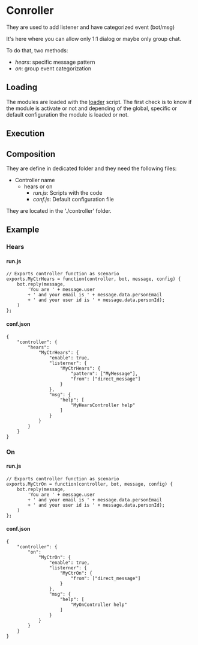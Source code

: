 # Conroller
They are used to add listener and have categorized event (bot/msg)

It's here where you can allow only 1:1 dialog or maybe only group chat.

To do that, two methods:
- *hears*: specific message pattern
- *on*: group event categorization

## Loading
The modules are loaded with the [loader](./controller/loader.js) script.
The first check is to know if the module is activate or not and
depending of the global, specific or default configuration the module is
loaded or not.

## Execution

## Composition
They are define in dedicated folder and they need the following files:
- Controller name
  - hears or on
    - *run.js*: Scripts with the code
    - *conf.js*: Default configuration file

They are located in the './controller' folder.

## Example
### Hears
#### run.js
```
// Exports controller function as scenario
exports.MyCtrHears = function(controller, bot, message, config) {
    bot.reply(message,
        'You are ' + message.user
        + ' and your email is ' + message.data.personEmail
        + ' and your user id is ' + message.data.personId);
    )
};
```
#### conf.json
```
{
    "controller": {
        "hears":
            "MyCtrHears": {
                "enable": true,
                "listerner": {
                    "MyCtrHears": {
                        "pattern": ["MyMessage"],
                        "from": ["direct_message"]
                    }
                },
                "msg": {
                    "help": [
                        "MyHearsController help"
                    ]
                }
            }
        }
    }
}
```
### On
#### run.js
```
// Exports controller function as scenario
exports.MyCtrOn = function(controller, bot, message, config) {
    bot.reply(message,
        'You are ' + message.user
        + ' and your email is ' + message.data.personEmail
        + ' and your user id is ' + message.data.personId);
    )
};
```
#### conf.json
```
{
    "controller": {
        "on":
            "MyCtrOn": {
                "enable": true,
                "listerner": {
                    "MyCtrOn": {
                        "from": ["direct_message"]
                    }
                },
                "msg": {
                    "help": [
                        "MyOnController help"
                    ]
                }
            }
        }
    }
}
```
